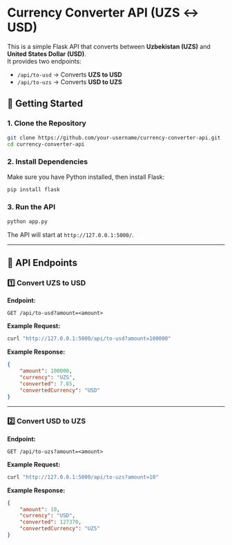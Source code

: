 
# Currency Converter API (UZS ↔ USD)

This is a simple Flask API that converts between **Uzbekistan (UZS)** and **United States Dollar (USD)**.  
It provides two endpoints:

- `/api/to-usd` → Converts **UZS to USD**
- `/api/to-uzs` → Converts **USD to UZS**

## 🚀 Getting Started

### **1. Clone the Repository**
```sh
git clone https://github.com/your-username/currency-converter-api.git
cd currency-converter-api
```

### **2. Install Dependencies**
Make sure you have Python installed, then install Flask:
```sh
pip install flask
```

### **3. Run the API**
```sh
python app.py
```
The API will start at `http://127.0.0.1:5000/`.

---

## 📌 API Endpoints

### **1️⃣ Convert UZS to USD**
**Endpoint:**  
```
GET /api/to-usd?amount=<amount>
```
**Example Request:**  
```sh
curl "http://127.0.0.1:5000/api/to-usd?amount=100000"
```
**Example Response:**
```json
{
    "amount": 100000,
    "currency": "UZS",
    "converted": 7.85,
    "convertedCurrency": "USD"
}
```

---

### **2️⃣ Convert USD to UZS**
**Endpoint:**  
```
GET /api/to-uzs?amount=<amount>
```
**Example Request:**  
```sh
curl "http://127.0.0.1:5000/api/to-uzs?amount=10"
```
**Example Response:**
```json
{
    "amount": 10,
    "currency": "USD",
    "converted": 127370,
    "convertedCurrency": "UZS"
}
```
